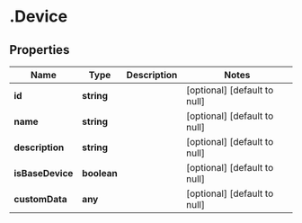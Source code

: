 # .Device

## Properties
Name | Type | Description | Notes
------------ | ------------- | ------------- | -------------
**id** | **string** |  | [optional] [default to null]
**name** | **string** |  | [optional] [default to null]
**description** | **string** |  | [optional] [default to null]
**isBaseDevice** | **boolean** |  | [optional] [default to null]
**customData** | **any** |  | [optional] [default to null]


